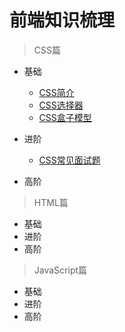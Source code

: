 # 前端知识梳理

> CSS篇

 * 基础
   - [CSS简介](/CSS/basics.md#CSS简介)
   - [CSS选择器](/CSS/basics.md#CSS选择器)
   - [CSS盒子模型](/CSS/basics.md#CSS盒子模型)
   
 * 进阶
    - [CSS常见面试题](/CSS/advance.md#CSS常见面试题)
    
 * 高阶 
    
> HTML篇

 * 基础
 * 进阶
 * 高阶

> JavaScript篇
 
 * 基础
 * 进阶
 * 高阶